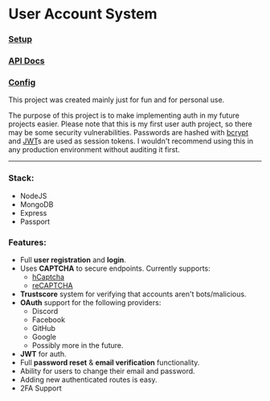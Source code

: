 # User Account System

### [Setup](https://github.com/RelatedTitle/user-account-system/wiki/Setup)
### [API Docs](https://github.com/RelatedTitle/user-account-system/wiki/API-Docs)
### [Config](https://github.com/RelatedTitle/user-account-system/wiki/Config)

This project was created mainly just for fun and for personal use. 

The purpose of this project is to make implementing auth in my future projects easier. Please note that this is my first user auth project, so there may be some security vulnerabilities. Passwords are hashed with [bcrypt](https://github.com/kelektiv/node.bcrypt.js) and [JWT](https://jwt.io/)s are used as session tokens. I wouldn't recommend using this in any production environment without auditing it first.

***

### Stack:
* NodeJS
* MongoDB
* Express
* Passport

### Features:
* Full **user registration** and **login**.
* Uses **CAPTCHA** to secure endpoints. Currently supports:
	* [hCaptcha](https://www.hcaptcha.com/)
	* [reCAPTCHA](https://www.google.com/recaptcha/about/)
* **Trustscore** system for verifying that accounts aren't bots/malicious.
* **OAuth** support for the following providers:
	* Discord
	* Facebook
	* GitHub
	* Google
	* Possibly more in the future.
* **JWT** for auth.
* Full **password reset** & **email verification** functionality.
* Ability for users to change their email and password.
* Adding new authenticated routes is easy.
* 2FA Support
